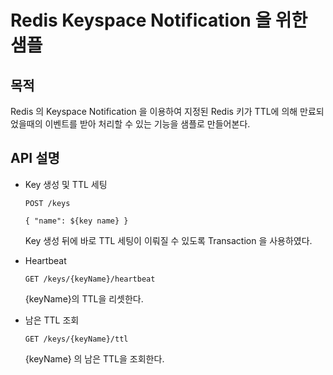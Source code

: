 # Redis Keyspace Notification 을 위한 샘플

## 목적
Redis 의 Keyspace Notification 을 이용하여 지정된 Redis 키가 TTL에 의해 만료되었을때의 이벤트를 받아 처리할 수 있는 기능을 샘플로 만들어본다.

## API 설명
- Key 생성 및 TTL 세팅
    ```text
    POST /keys
  
    { "name": ${key name} }
    ```
  Key 생성 뒤에 바로 TTL 세팅이 이뤄질 수 있도록 Transaction 을 사용하였다.


- Heartbeat
    ```text
    GET /keys/{keyName}/heartbeat
    ```
  {keyName}의 TTL을 리셋한다.


- 남은 TTL 조회
    ```text
    GET /keys/{keyName}/ttl
    ```
  {keyName} 의 남은 TTL을 조회한다.
  